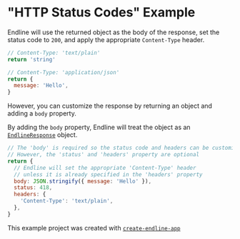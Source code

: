 # "HTTP Status Codes" Example

Endline will use the returned object as the body of the response,
set the status code to `200`,
and apply the appropriate `Content-Type` header.

```js
// Content-Type: 'text/plain'
return 'string'

// Content-Type: 'application/json'
return {
  message: 'Hello',
}
```

However,
you can customize the response by returning an object and adding a `body` property.

By adding the `body` property,
Endline will treat the object as an [`EndlineResponse`](https://github.com/zeke-io/endline/blob/master/packages/endline/src/server/router/handler-types.ts#L4) object.

```js
// The 'body' is required so the status code and headers can be customized,
// However, the 'status' and 'headers' property are optional
return {
  // Endline will set the appropriate 'Content-Type' header
  // unless it is already specified in the 'headers' property
  body: JSON.stringify({ message: 'Hello' }),
  status: 418,
  headers: {
    'Content-Type': 'text/plain',
  },
}
```

This example project was created with [`create-endline-app`](https://github.com/zeke-io/endline/tree/master/packages/create-endline-app)
